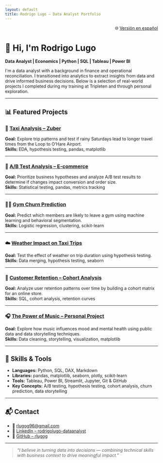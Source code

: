 ```yaml
---
layout: default
title: Rodrigo Lugo – Data Analyst Portfolio
---
```


<p align="right">
  🌐 <a href="/">Versión en español</a>
</p>

# 👋 Hi, I'm Rodrigo Lugo

**Data Analyst | Economics | Python | SQL | Tableau | Power BI**

I'm a data analyst with a background in finance and operational reconciliation. I transitioned into analytics to extract insights from data and drive informed business decisions. Below is a selection of real-world projects I completed during my training at Tripleten and through personal exploration.

---

## 📊 Featured Projects

### 🚕 [Taxi Analysis – Zuber](https://github.com/rlugog/taxi-trip-project)
**Goal:** Explore trip patterns and test if rainy Saturdays lead to longer travel times from the Loop to O’Hare Airport.  
**Skills:** EDA, hypothesis testing, pandas, matplotlib

---

### 🧪 [A/B Test Analysis – E-commerce](https://github.com/rlugog/ab-test-analysis)
**Goal:** Prioritize business hypotheses and analyze A/B test results to determine if changes impact conversion and order size.  
**Skills:** Statistical testing, pandas, metrics tracking

---

### 🏋️‍♂️ [Gym Churn Prediction](https://github.com/rlugog/gym-churn-prediction)
**Goal:** Predict which members are likely to leave a gym using machine learning and behavioral segmentation.  
**Skills:** Logistic regression, clustering, scikit-learn

---

### ☁️ [Weather Impact on Taxi Trips](https://github.com/rlugog/chicago-taxi-analysis)
**Goal:** Test the effect of weather on trip duration using hypothesis testing.  
**Skills:** Data merging, hypothesis testing, seaborn

---

### 👥 [Customer Retention – Cohort Analysis](https://github.com/rlugog/Customer-Retention-Cohort-Analysis)
**Goal:** Analyze user retention patterns over time by building a cohort matrix for an online store.  
**Skills:** SQL, cohort analysis, retention curves

---

### 🎧 [The Power of Music – Personal Project](https://github.com/rlugog/El-poder-de-la-Musica)
**Goal:** Explore how music influences mood and mental health using public data and data storytelling techniques.  
**Skills:** Data cleaning, storytelling, visualization, matplotlib

---

## 🧠 Skills & Tools

- **Languages:** Python, SQL, DAX, Markdown
- **Libraries:** pandas, matplotlib, seaborn, plotly, scikit-learn
- **Tools:** Tableau, Power BI, Streamlit, Jupyter, Git & GitHub
- **Key Concepts:** A/B testing, hypothesis testing, cohort analysis, churn prediction, data storytelling

---

## 📬 Contact

- 📧 [rlugog96@gmail.com](mailto:rlugog96@gmail.com)
- 🔗 [LinkedIn – rodrigolugo-dataanalyst](https://www.linkedin.com/in/rodrigolugo-dataanalyst)
- 🐙 [GitHub – rlugog](https://github.com/rlugog)

---

> *“I believe in turning data into decisions — combining technical skills with business context to drive meaningful impact.”*
